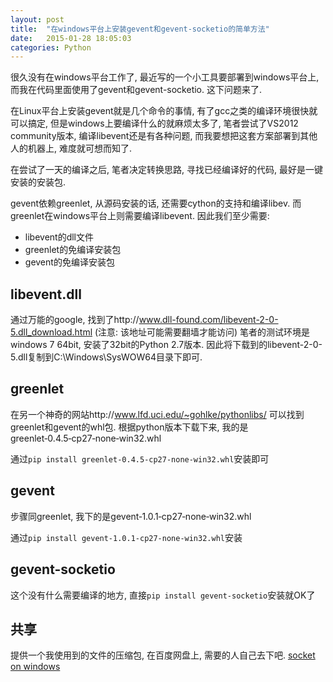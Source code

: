 ```yaml
---
layout: post
title:  "在windows平台上安装gevent和gevent-socketio的简单方法"
date:   2015-01-28 18:05:03
categories: Python
---
```

很久没有在windows平台工作了, 最近写的一个小工具要部署到windows平台上, 而我在代码里面使用了gevent和gevent-socketio. 这下问题来了.

在Linux平台上安装gevent就是几个命令的事情, 有了gcc之类的编译环境很快就可以搞定, 但是windows上要编译什么的就麻烦太多了, 笔者尝试了VS2012 community版本, 编译libevent还是有各种问题, 而我要想把这套方案部署到其他人的机器上, 难度就可想而知了.

在尝试了一天的编译之后, 笔者决定转换思路, 寻找已经编译好的代码, 最好是一键安装的安装包.

gevent依赖greenlet, 从源码安装的话, 还需要cython的支持和编译libev. 而greenlet在windows平台上则需要编译libevent. 因此我们至少需要:

* libevent的dll文件
* greenlet的免编译安装包
* gevent的免编译安装包

## libevent.dll

通过万能的google, 找到了http://www.dll-found.com/libevent-2-0-5.dll_download.html (注意: 该地址可能需要翻墙才能访问)
笔者的测试环境是windows 7 64bit, 安装了32bit的Python 2.7版本. 因此将下载到的libevent-2-0-5.dll复制到C:\Windows\SysWOW64目录下即可.

## greenlet

在另一个神奇的网站http://www.lfd.uci.edu/~gohlke/pythonlibs/ 可以找到greenlet和gevent的whl包. 根据python版本下载下来, 我的是greenlet‑0.4.5‑cp27‑none‑win32.whl

通过`pip install greenlet‑0.4.5‑cp27‑none‑win32.whl`安装即可

## gevent

步骤同greenlet, 我下的是gevent‑1.0.1‑cp27‑none‑win32.whl

通过`pip install gevent‑1.0.1‑cp27‑none‑win32.whl`安装

## gevent-socketio

这个没有什么需要编译的地方, 直接`pip install gevent-socketio`安装就OK了


## 共享

提供一个我使用到的文件的压缩包, 在百度网盘上, 需要的人自己去下吧. [socket on windows](http://pan.baidu.com/s/1dDGRn49)
